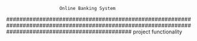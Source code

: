                         Online Banking System
######################################################################################################################################################
                        project functionality

